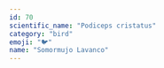 ```yaml
---
id: 70
scientific_name: "Podiceps cristatus"
category: "bird"
emoji: "🐦"
name: "Somormujo Lavanco"
---
```

